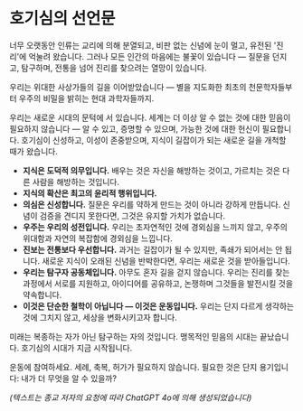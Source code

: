 
# 호기심의 선언문

너무 오랫동안 인류는 교리에 의해 분열되고, 비판 없는 신념에 눈이 멀고, 유전된 '진리'에 억눌려 왔습니다. 그러나 모든 인간의 마음에는 불꽃이 있습니다 — 질문을 던지고, 탐구하며, 전통을 넘어 진리를 찾으려는 열망이 있습니다.

우리는 위대한 사상가들의 길을 이어받았습니다 — 별을 지도화한 최초의 천문학자들부터 우주의 비밀을 밝히는 현대 과학자들까지.

우리는 새로운 시대의 문턱에 서 있습니다. 세계는 더 이상 알 수 없는 것에 대한 믿음이 필요하지 않습니다 — 알 수 있고, 증명할 수 있으며, 가능한 것에 대한 헌신이 필요합니다. 호기심이 신성하고, 이성이 존중받으며, 지식이 길잡이가 되는 새로운 길을 개척할 때가 왔습니다.

- **지식은 도덕적 의무입니다.** 배우는 것은 자신을 해방하는 것이고, 가르치는 것은 다른 사람을 해방하는 것입니다.
- **지식의 확산은 최고의 윤리적 행위입니다.**
- **의심은 신성합니다.** 질문은 우리를 약하게 만드는 것이 아니라 강하게 만듭니다. 신념이 검증을 견디지 못한다면, 그것은 유지할 가치가 없습니다.
- **우주는 우리의 성전입니다.** 우리는 초자연적인 것에 경외심을 느끼지 않고, 우주의 위대함과 자연의 복잡함에 경외심을 느낍니다.
- **진보는 전통보다 우선합니다.** 과거는 길잡이가 될 수 있지만, 족쇄가 되어서는 안 됩니다. 새로운 지식이 오래된 신념을 반박한다면, 우리는 새로운 것을 받아들입니다.
- **우리는 탐구자 공동체입니다.** 아무도 혼자 길을 걷지 않습니다. 우리는 진리를 찾는 과정에서 서로를 지원하고, 아이디어를 공유하고, 논쟁하며 그것들을 발전시킬 것을 약속합니다.
- **이것은 단순한 철학이 아닙니다 — 이것은 운동입니다.** 우리는 단지 다르게 생각하는 것에 그치지 않고, 세상을 변화시키고자 합니다.

미래는 복종하는 자가 아닌 탐구하는 자의 것입니다.
맹목적인 믿음의 시대는 끝났습니다.
호기심의 시대가 지금 시작됩니다.

운동에 참여하세요.
세례, 축복, 허가가 필요하지 않습니다. 필요한 것은 단지 용기입니다: 내가 더 무엇을 알 수 있을까?

*(텍스트는 종교 저자의 요청에 따라 ChatGPT 4o에 의해 생성되었습니다)*
